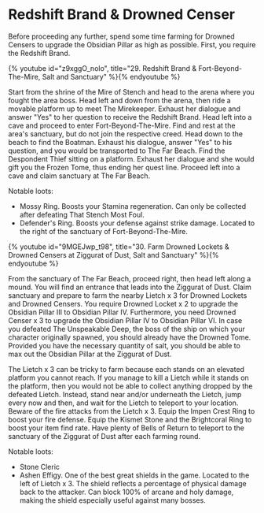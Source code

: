 # Redshift Brand & Drowned Censer

Before proceeding any further, spend some time farming for Drowned Censers to
upgrade the Obsidian Pillar as high as possible. First, you require the Redshift
Brand.

{% youtube id="z9xggO_nolo", title="29. Redshift Brand & Fort-Beyond-The-Mire, Salt and Sanctuary" %}{% endyoutube %}

Start from the shrine of the Mire of Stench and head to the arena where you
fought the area boss. Head left and down from the arena, then ride a movable
platform up to meet The Mirekeeper. Exhaust her dialogue and answer "Yes" to her
question to receive the Redshift Brand. Head left into a cave and proceed to
enter Fort-Beyond-The-Mire. Find and rest at the area's sanctuary, but do not
join the respective creed. Head down to the beach to find the Boatman. Exhaust
his dialogue, answer "Yes" to his question, and you would be transported to The
Far Beach. Find the Despondent Thief sitting on a platform. Exhaust her dialogue
and she would gift you the Frozen Tome, thus ending her quest line. Proceed left
into a cave and claim sanctuary at The Far Beach.

Notable loots:

-   Mossy Ring. Boosts your Stamina regeneration. Can only be collected after
    defeating That Stench Most Foul.
-   Defender's Ring. Boosts your defense against strike damage. Located to the
    right of the sanctuary of Fort-Beyond-The-Mire.

{% youtube id="9MGEJwp_t98", title="30. Farm Drowned Lockets & Drowned Censers at Ziggurat of Dust, Salt and Sanctuary" %}{% endyoutube %}

From the sanctuary of The Far Beach, proceed right, then head left along a
mound. You will find an entrance that leads into the Ziggurat of Dust. Claim
sanctuary and prepare to farm the nearby Lietch x 3 for Drowned Lockets and
Drowned Censers. You require Drowned Locket x 2 to upgrade the Obsidian Pillar
III to Obsidian Pillar IV. Furthermore, you need Drowned Censer x 3 to upgrade
the Obsidian Pillar IV to Obsidian Pillar VI. In case you defeated The
Unspeakable Deep, the boss of the ship on which your character originally
spawned, you should already have the Drowned Tome. Provided you have the
necessary quantity of salt, you should be able to max out the Obsidian Pillar at
the Ziggurat of Dust.

The Lietch x 3 can be tricky to farm because each stands on an elevated platform
you cannot reach. If you manage to kill a Lietch while it stands on the
platform, then you would not be able to collect anything dropped by the defeated
Lietch. Instead, stand near and/or underneath the Lietch, jump every now and
then, and wait for the Lietch to teleport to your location. Beware of the fire
attacks from the Lietch x 3. Equip the Impen Crest Ring to boost your fire
defense. Equip the Kismet Stone and the Brightcoral Ring to boost your item find
rate. Have plenty of Bells of Return to teleport to the sanctuary of the
Ziggurat of Dust after each farming round.

Notable loots:

-   Stone Cleric
-   Ashen Effigy. One of the best great shields in the game. Located to the left
    of Lietch x 3. The shield reflects a percentage of physical damage back to
    the attacker. Can block 100% of arcane and holy damage, making the shield
    especially useful against many bosses.
